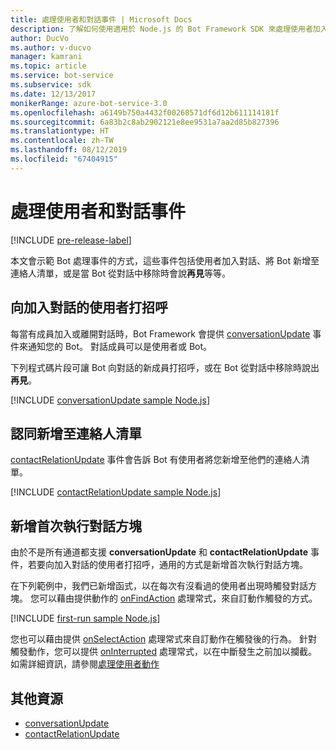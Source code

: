 ```yaml
---
title: 處理使用者和對話事件 | Microsoft Docs
description: 了解如何使用適用於 Node.js 的 Bot Framework SDK 來處理使用者加入交談之類的事件。
author: DucVo
ms.author: v-ducvo
manager: kamrani
ms.topic: article
ms.service: bot-service
ms.subservice: sdk
ms.date: 12/13/2017
monikerRange: azure-bot-service-3.0
ms.openlocfilehash: a6149b750a4432f00268571df6d12b611114181f
ms.sourcegitcommit: 6a83b2c8ab2902121e8ee9531a7aa2d85b827396
ms.translationtype: HT
ms.contentlocale: zh-TW
ms.lasthandoff: 08/12/2019
ms.locfileid: "67404915"
---
```

# <a name="handle-user-and-conversation-events"></a>處理使用者和對話事件

[!INCLUDE [pre-release-label](../includes/pre-release-label-v3.md)]

本文會示範 Bot 處理事件的方式，這些事件包括使用者加入對話、將 Bot 新增至連絡人清單，或是當 Bot 從對話中移除時會說**再見**等等。


## <a name="greet-a-user-on-conversation-join"></a>向加入對話的使用者打招呼
每當有成員加入或離開對話時，Bot Framework 會提供 [conversationUpdate][conversationUpdate] 事件來通知您的 Bot。 對話成員可以是使用者或 Bot。

下列程式碼片段可讓 Bot 向對話的新成員打招呼，或在 Bot 從對話中移除時說出**再見**。

[!INCLUDE [conversationUpdate sample Node.js](../includes/snippet-code-node-conversationupdate-1.md)]

## <a name="acknowledge-add-to-contacts-list"></a>認同新增至連絡人清單

[contactRelationUpdate][contactRelationUpdate] 事件會告訴 Bot 有使用者將您新增至他們的連絡人清單。

[!INCLUDE [contactRelationUpdate sample Node.js](../includes/snippet-code-node-contactrelationupdate-1.md)]

## <a name="add-a-first-run-dialog"></a>新增首次執行對話方塊

由於不是所有通道都支援 **conversationUpdate** 和 **contactRelationUpdate** 事件，若要向加入對話的使用者打招呼，通用的方式是新增首次執行對話方塊。

在下列範例中，我們已新增函式，以在每次有沒看過的使用者出現時觸發對話方塊。 您可以藉由提供動作的 [onFindAction][onFindAction] 處理常式，來自訂動作觸發的方式。 

[!INCLUDE [first-run sample Node.js](../includes/snippet-code-node-first-run-dialog-1.md)]

您也可以藉由提供 [onSelectAction][onSelectAction] 處理常式來自訂動作在觸發後的行為。 針對觸發動作，您可以提供 [onInterrupted][onInterrupted] 處理常式，以在中斷發生之前加以攔截。 如需詳細資訊，請參閱[處理使用者動作](bot-builder-nodejs-dialog-actions.md)

## <a name="additional-resources"></a>其他資源

* [conversationUpdate][conversationUpdate]
* [contactRelationUpdate][contactRelationUpdate]

[conversationUpdate]: https://docs.botframework.com/node/builder/chat-reference/interfaces/_botbuilder_d_.iconversationupdate.html
[contactRelationUpdate]: https://docs.botframework.com/node/builder/chat-reference/interfaces/_botbuilder_d_.icontactrelationupdate.html

[onFindAction]: https://docs.botframework.com/node/builder/chat-reference/interfaces/_botbuilder_d_.itriggeractionoptions#onfindaction
[onSelectAction]: https://docs.botframework.com/node/builder/chat-reference/interfaces/_botbuilder_d_.itriggeractionoptions#onselectaction
[onInterrupted]: https://docs.botframework.com/node/builder/chat-reference/interfaces/_botbuilder_d_.itriggeractionoptions#oninterrupted

[SendTyping]: https://docs.botframework.com/node/builder/chat-reference/classes/_botbuilder_d_.session#sendtyping
[IMessage]: http://docs.botframework.com/node/builder/chat-reference/interfaces/_botbuilder_d_.imessage
[ChatConnector]: https://docs.botframework.com/node/builder/chat-reference/classes/_botbuilder_d_.chatconnector.html
[session_userData]: https://docs.botframework.com/node/builder/chat-reference/classes/_botbuilder_d_.session.html#userdata
